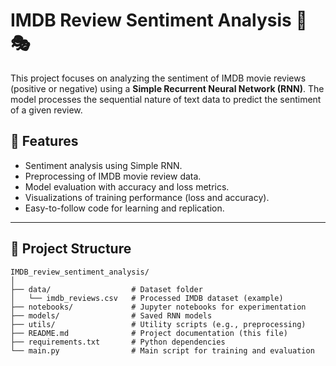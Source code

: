 # IMDB Review Sentiment Analysis 🎥🎭

This project focuses on analyzing the sentiment of IMDB movie reviews (positive or negative) using a **Simple Recurrent Neural Network (RNN)**. The model processes the sequential nature of text data to predict the sentiment of a given review.

## 🚀 Features

- Sentiment analysis using Simple RNN.
- Preprocessing of IMDB movie review data.
- Model evaluation with accuracy and loss metrics.
- Visualizations of training performance (loss and accuracy).
- Easy-to-follow code for learning and replication.

---

## 📂 Project Structure

```plaintext
IMDB_review_sentiment_analysis/
│
├── data/                  # Dataset folder
│   └── imdb_reviews.csv   # Processed IMDB dataset (example)
├── notebooks/             # Jupyter notebooks for experimentation
├── models/                # Saved RNN models
├── utils/                 # Utility scripts (e.g., preprocessing)
├── README.md              # Project documentation (this file)
├── requirements.txt       # Python dependencies
└── main.py                # Main script for training and evaluation
